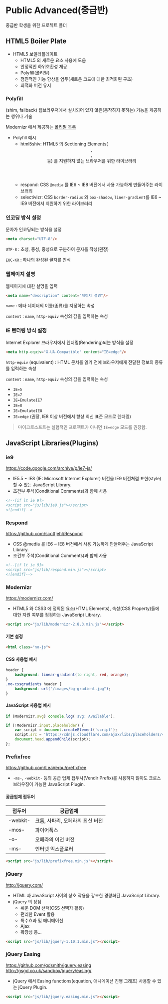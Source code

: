 # Public Advanced(중급반)
중급반 학생을 위한 프로젝트 폴더


## HTML5 Boiler Plate
- HTML5 보일러플레이트
  - HTML5 의 새로운 요소 사용에 도움
  - 안정적인 하위호환성 제공
  - Polyfill(폴리필)
  - 점진적인 기능 향상을 염두(새로운 코드에 대한 최적화된 구조)
  - 최적화 버전 유지

### Polyfill
(shim, fallback)
웹브라우저에서 설치되어 있지 않은(동작하지 못하는) 기능을 제공하는 행위나 기술

Modernizr 에서 제공하는 [폴리필 목록](https://github.com/Modernizr/Modernizr/wiki/HTML5-Cross-Browser-Polyfills)

- Polyfill 예시
  - html5shiv: HTML5 의 Sectioning Elements(<header>, <footer>, <section> 등) 를 지원하지 않는 브라우저를 위한 라이브러리
  - respond: CSS `@media` 를 IE6 ~ IE8 버전에서 사용 가능하게 만들어주는 라이브러리
  - selectivizr: CSS `border-radius` 와 `box-shadow`, `liner-gradient`를 IE6 ~ IE9 버전에서 지원하기 위한 라이브러리


### 인코딩 방식 설정
문자가 인코딩되는 방식을 설정

```html
<meta charset="UTF-8"/>
```

`UTF-8`
:  초성, 중성, 종성으로 구분하여 문자를 작성(권장)

`EUC-KR`
:  하나의 완성된 글자를 인식

### 웹페이지 설명
웹페이지에 대한 설명을 입력

```html
<meta name="description" content="페이지 설명"/>
```

`name`
:  메타 데이터의 이름(종류)를 지정하는 속성

`content`
:  `name`, `http-equiv` 속성의 값을 입력하는 속성

### IE 렌더링 방식 설정
Internet Explorer 브라우저에서 렌더링(Rendering)되는 방식을 설정

```html
<meta http-equiv="X-UA-Compatible" content="IE=edge"/>
```

`http-equiv` (equivalent)
:  HTML 문서를 읽기 전에 브라우저에게 전달한 정보의 종류를 입력하는 속성

`content`
:  `name`, `http-equiv` 속성의 값을 입력하는 속성
- `IE=5`
- `IE=7`
- `IE=EmulateIE7`
- `IE=8`
- `IE=EmulateIE8`
- `IE=edge` (권장, IE8 이상 버전에서 항상 최신 표준 모드로 렌더링)
> 마이크로소프트는 실험적인 프로젝트가 아니면 `IE=edge` 모드를 권장함.

## JavaScript Libraries(Plugins)

### ie9
<https://code.google.com/archive/p/ie7-js/>
- IE5.5 ~ IE8 (IE: Microsoft Internet Explorer) 버전을 IE9 버전처럼 표현(style)할 수 있는 JavaScript Library.
- 조건부 주석(Conditional Comments)과 함께 사용

```html
<!--[if lt ie 9]>
<script src="js/lib/ie9.js"></script>
<![endif]-->
```

### Respond
<https://github.com/scottjehl/Respond>
- CSS @media 를 IE6 ~ IE8 버전에서 사용 가능하게 만들어주는 JavaScript Library.
- 조건부 주석(Conditional Comments)과 함께 사용

```html
<!--[if lt ie 9]>
<script src="js/lib/respond.min.js"></script>
<![endif]-->
```

### Modernizr
<https://modernizr.com/>
- HTML5 와 CSS3 에 정의된 요소(HTML Elements), 속성(CSS Property)들에 대한 지원 여부를 점검하는 JavaScript Library.

```html
<script src="js/lib/modernizr-2.8.3.min.js"></script>
```

#### 기본 설정
```html
<html class="no-js">
```

#### CSS 사용법 예시
```css
header {
    background: linear-gradient(to right, red, orange);
}
.no-cssgradients header {
    background: url("/images/bg-gradient.jpg");
}
```

#### JavaScript 사용법 예시
```js
if (Modernizr.svg) console.log('svg: Available');

if (!Modernizr.input.placeholder) {
    var script = document.createElement('script');
    script.src = 'https://cdnjs.cloudflare.com/ajax/libs/placeholders/4.0.1/placeholders.min.js';
    document.head.appendChild(script);
};
```

### Prefixfree
<https://github.com/LeaVerou/prefixfree>
- `-ms-`, `-webkit-` 등의 공급 업체 접두사(Vendir Prefix)를 사용하지 않아도 크로스브라우징이 가능한 JavaScript Plugin.

#### 공급업체 접두어
| 접두어 | 공급업체 |
|---|---|
| -webkit- | 크롬, 사파리, 오페라의 최신 버전 |
| -mos- | 파이어폭스 |
| -o- | 오페라의 이전 버전 |
| -ms- | 인터넷 익스플로러 |

```html
<script src="js/lib/prefixfree.min.js"></script>
```

### jQuery
<http://jquery.com/>
- HTML 과 JavaScript 사이의 상호 작용을 강조한 경량화된 JavaScript Library.
- jQuery 의 장점
  - 쉬운 DOM 선택(CSS 선택자 활용)
  - 편리한 Event 활용
  - 특수효과 및 애니메이션
  - Ajax
  - 확장성 등...

```html
<script src="js/lib/jquery-1.10.1.min.js"></script>
```

### jQuery Easing
<https://github.com/gdsmith/jquery.easing>
<http://gsgd.co.uk/sandbox/jquery/easing/>
- jQuery 에서 Easing functions(equation, 애니메이션 진행 그래프) 사용할 수 있는 jQuery Plugin.

```html
<script src="js/lib/jquery.easing.min.js"></script>
```